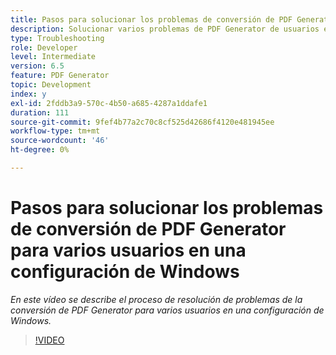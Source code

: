 ```yaml
---
title: Pasos para solucionar los problemas de conversión de PDF Generator para varios usuarios en una configuración de Windows
description: Solucionar varios problemas de PDF Generator de usuarios en el programa de instalación de Windows.
type: Troubleshooting
role: Developer
level: Intermediate
version: 6.5
feature: PDF Generator
topic: Development
index: y
exl-id: 2fddb3a9-570c-4b50-a685-4287a1ddafe1
duration: 111
source-git-commit: 9fef4b77a2c70c8cf525d42686f4120e481945ee
workflow-type: tm+mt
source-wordcount: '46'
ht-degree: 0%

---
```


# Pasos para solucionar los problemas de conversión de PDF Generator para varios usuarios en una configuración de Windows

*En este vídeo se describe el proceso de resolución de problemas de la conversión de PDF Generator para varios usuarios en una configuración de Windows.*

>[!VIDEO](https://video.tv.adobe.com/v/335550?quality=12&learn=on)
